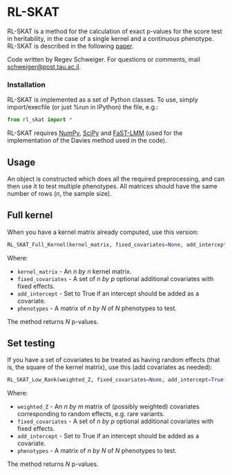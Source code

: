 # RL-SKAT

RL-SKAT is a method for the calculation of exact p-values for the score test in heritability, in the case of a single kernel and a continuous phenotype. RL-SKAT is described in the following [paper]().

Code written by Regev Schweiger. For questions or comments, mail [schweiger@post.tau.ac.il](mailto:schweiger@post.tau.ac.il).

### Installation

RL-SKAT is implemented as a set of Python classes. To use, simply import/execfile (or just %run in IPython) the file, e.g.:
```python
from rl_skat import *
```

RL-SKAT requires [NumPy](http://www.numpy.org/), [SciPy](http://www.scipy.org) and [FaST-LMM](https://github.com/MicrosoftGenomics/FaST-LMM) (used for the implementation of the Davies method used in the code).

## Usage

An object is constructed which does all the required preprocessing, and can then use it to test multiple phenotypes. All matrices should have the same number of rows (*n*, the sample size).

## Full kernel

When you have a kernel matrix already computed, use this version:

```python
RL_SKAT_Full_Kernel(kernel_matrix, fixed_covariates=None, add_intercept=True).test(phenotypes)
```
Where:
* `kernel_matrix` - An *n by n* kernel matrix.
* `fixed_covariates` - A set of *n by p* optional additional covariates with fixed effects.
* `add_intercept` - Set to True if an intercept should be added as a covariate.
* `phenotypes` - A matrix of *n by N* of *N* phenotypes to test.

The method returns *N* p-values.

## Set testing

If you have a set of covariates to be treated as having random effects (that is, the square of the kernel matrix), use this  (add covariates as needed):

```python
RL_SKAT_Low_Rank(weighted_Z, fixed_covariates=None, add_intercept=True).test(phenotypes)
```

Where:
* `weighted_Z` - An *n by m* matrix of (possibly weighted) covariates corresponding to random effects, e.g. rare variants.
* `fixed_covariates` - A set of *n by p* optional additional covariates with fixed effects.
* `add_intercept` - Set to True if an intercept should be added as a covariate.
* `phenotypes` - A matrix of *n by N* of *N* phenotypes to test.

The method returns *N* p-values.
